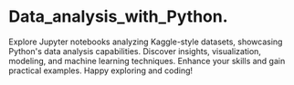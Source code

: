 # Data_analysis_with_Python.
Explore Jupyter notebooks analyzing Kaggle-style datasets, showcasing Python's data analysis capabilities. Discover insights, visualization, modeling, and machine learning techniques. Enhance your skills and gain practical examples. Happy exploring and coding!

